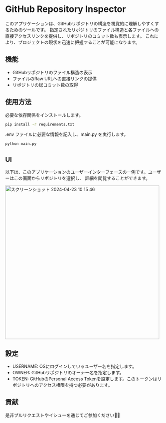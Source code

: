 # GitHub Repository Inspector
このアプリケーションは、GitHubリポジトリの構造を視覚的に理解しやすくするためのツールです。
指定されたリポジトリのファイル構造と各ファイルへの直接アクセスリンクを提供し、リポジトリのコミット数も表示します。
これにより、プロジェクトの現状を迅速に把握することが可能になります。

## 機能
- GitHubリポジトリのファイル構造の表示
- ファイルのRaw URLへの直接リンクの提供
- リポジトリの総コミット数の取得

## 使用方法
必要な依存関係をインストールします。
```bash
pip install -r requirements.txt
```

.env ファイルに必要な情報を記入し、main.py を実行します。
```bash
python main.py
```

## UI
以下は、このアプリケーションのユーザーインターフェースの一例です。ユーザーはこの画面からリポジトリを選択し、
詳細を閲覧することができます。

<img width="494" alt="スクリーンショット 2024-04-23 10 15 46" src="https://github.com/koshiro00/github_urlgetter/assets/130426310/6ed02849-5509-49f5-a7c2-a415f2898d30">


## 設定
- USERNAME: OSにログインしているユーザー名を指定します。
- OWNER: GitHubリポジトリのオーナー名を指定します。
- TOKEN: GitHubのPersonal Access Tokenを設定します。このトークンはリポジトリへのアクセス権限を持つ必要があります。

## 貢献
是非プルリクエストやイシューを通じてご参加ください🙇‍♂️

